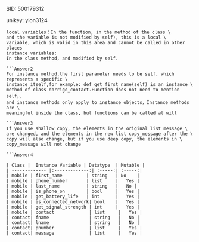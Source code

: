 SID: 500179312

unikey: ylon3124

```Answer1
local variables：In the function, in the method of the class \
and the variable is not modified by self), this is a local \
variable, which is valid in this area and cannot be called in other places
instance variables: 
In the class method, and modified by self.

```Answer2
For instance method,the first parameter needs to be self, which represents a specific \
instance itself,for example: def get_first_name(self) is an instance \
method of class dorrigo_contact.Function does not need to mention self，、
and instance methods only apply to instance objects，Instance methods are \
meaningful inside the class, but functions can be called at will

```Answer3
If you use shallow copy, the elements in the original list message \
are changed, and the elements in the new list copy_message after the \
copy will also change, but if you use deep copy, the elements in \
copy_message will not change

```Answer4

| Class |  Instance Variable | Datatype  | Mutable |
| ------------- |:-------------:| :-----:| :-----:|
| mobile | first_name         | string 	 | No    |
| mobile | phone_number       | list     |   Yes |
| mobile | last_name          | string   |   No |
| mobile | is_phone_on        | bool     |   Yes |
| mobile | get_battery_life   | int      |   Yes |
| mobile | is_connected_network| bool    |   Yes |
| mobile | get_signal_strength | int     |   Yes |
| mobile | contact             | list     |   Yes |
| contact| fname               | string   |   No |
| contact| lname               | string   |   No |
| contact| pnumber             | list     |   Yes |
| contact| message             | list     |   Yes |
